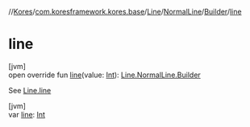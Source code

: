//[Kores](../../../../../index.md)/[com.koresframework.kores.base](../../../index.md)/[Line](../../index.md)/[NormalLine](../index.md)/[Builder](index.md)/[line](line.md)

# line

[jvm]\
open override fun [line](line.md)(value: [Int](https://kotlinlang.org/api/latest/jvm/stdlib/kotlin/-int/index.html)): [Line.NormalLine.Builder](index.md)

See [Line.line](../../line.md)

[jvm]\
var [line](line.md): [Int](https://kotlinlang.org/api/latest/jvm/stdlib/kotlin/-int/index.html)
